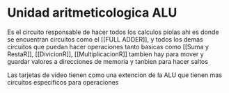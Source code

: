 # Unidad aritmeticologica ALU
Es el circuito responsable de hacer todos los calculos piolas ahi es donde se encuentran circuitos como el [[FULL ADDER]], y todos los demas circuitos que puedan hacer operaciones tanto basicas como [[Suma y RestaR]], [[DivicionR]], [[MultiplicacionR]] tambien hay  para mover y guardar valores a direcciones de memoria y tanbien para hacer saltos 

Las tarjetas de vídeo tienen como una extencion de la ALU que tienen mas circuitos especificos para operaciones 
